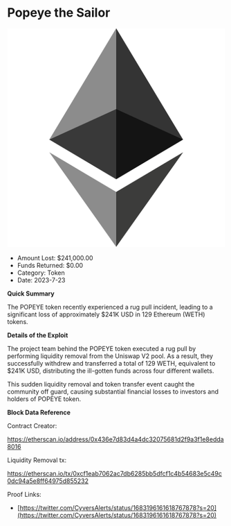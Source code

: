 # Popeye the Sailor
![Popeye the Sailor](/rektimages/Popeye-the-Sailor-Token-Rug-Pull.png)
- Amount Lost: $241,000.00
- Funds Returned: $0.00
- Category: Token
- Date: 2023-7-23

**Quick Summary**

The POPEYE token recently experienced a rug pull incident, leading to a significant loss of approximately $241K USD in 129 Ethereum (WETH) tokens.

  


 **Details of the Exploit**

The project team behind the POPEYE token executed a rug pull by performing liquidity removal from the Uniswap V2 pool. As a result, they successfully withdrew and transferred a total of 129 WETH, equivalent to $241K  USD, distributing the ill-gotten funds across four different wallets.

  


This sudden liquidity removal and token transfer event caught the community off guard, causing substantial financial losses to investors and holders of POPEYE token.

  


 **Block Data Reference**

Contract Creator:

https://etherscan.io/address/0x436e7d83d4a4dc32075681d2f9a3f1e8edda8016

Liquidity Removal tx:

https://etherscan.io/tx/0xcf1eab7062ac7db6285bb5dfcf1c4b54683e5c49c0dc94a5e8ff64975d855232


Proof Links:
- [https://twitter.com/CyversAlerts/status/1683196161618767878?s=20](https://twitter.com/CyversAlerts/status/1683196161618767878?s=20)



